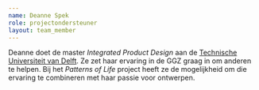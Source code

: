 ```yaml
---
name: Deanne Spek
role: projectondersteuner
layout: team_member
---
```

Deanne doet de master *Integrated Product Design* aan de
[Technische Universiteit van Delft]. Ze zet haar ervaring in de GGZ graag in om
anderen te helpen. Bij het *Patterns of Life* project heeft ze de mogelijkheid
om die ervaring te combineren met haar passie voor ontwerpen.

[Technische Universiteit van Delft]: https://www.tudelft.nl/
